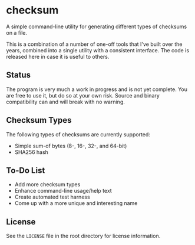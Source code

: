 checksum
========
A simple command-line utility for generating different types of checksums on a file.

This is a combination of a number of one-off tools that I've built over the years,
combined into a single utility with a consistent interface.  The code is released
here in case it is useful to others.

## Status ##
The program is very much a work in progress and is not yet complete.  You are free
to use it, but do so at your own risk.  Source and binary compatibility can and will
break with no warning.

## Checksum Types ##
The following types of checksums are currently supported:
 * Simple sum-of bytes (8-, 16-, 32-, and 64-bit)
 * SHA256 hash

## To-Do List ##
 * Add more checksum types
 * Enhance command-line usage/help text
 * Create automated test harness
 * Come up with a more unique and interesting name

## License ##
See the `LICENSE` file in the root directory for license information.

